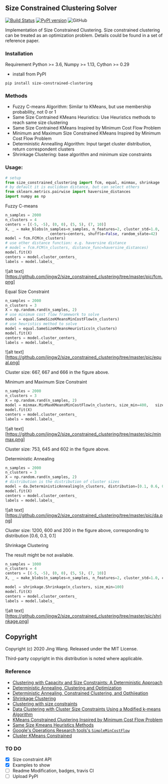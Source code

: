 ## Size Constrained Clustering Solver
[![Build Status](https://travis-ci.org/jingw2/size_constrained_clustering.svg?branch=master)](https://travis-ci.org/jingw2/size_constrained_clustering)
[![PyPI version](https://badge.fury.io/py/size-constrained-clustering.svg)](https://badge.fury.io/py/size-constrained-clustering)
![GitHub](https://img.shields.io/github/license/jingw2/size_constrained_clustering)

Implementation of Size Constrained Clustering. 
Size constrained clustering can be treated as an optimization problem. Details could be found in a set of reference paper.

### Installation
Requirement Python >= 3.6, Numpy >= 1.13, Cython >= 0.29
* install from PyPI
```shell
pip install size-constrained-clustering
```

### Methods
* Fuzzy C-means Algorithm: Similar to KMeans, but use membership probability, not 0 or 1
* Same Size Contrained KMeans Heuristics: Use Heuristics methods to reach same size clustering
* Same Size Contrained KMeans Inspired by Minimum Cost Flow Problem
* Minimum and Maximum Size Constrained KMeans Inspired by Minimum Cost Flow Problem
* Deterministic Annealling Algorithm: Input target cluster distribution, return correspondent clusters
* Shrinkage Clustering: base algorithm and minimum size constraints

### Usage:
```python
# setup
from size_constrained_clustering import fcm, equal, minmax, shrinkage
# by default it is euclidean distance, but can select others
from sklearn.metrics.pairwise import haversine_distances
import numpy as np
```

Fuzzy C-means 
```python
n_samples = 2000
n_clusters = 4
centers = [(-5, -5), (0, 0), (5, 5), (7, 10)]
X, _ = make_blobs(n_samples=n_samples, n_features=2, cluster_std=1.0,
                    centers=centers, shuffle=False, random_state=42)
model = fcm.FCM(n_clusters)
# use other distance function: e.g. haversine distance
# model = fcm.FCM(n_clusters, distance_func=haversine_distances)
model.fit(X)
centers = model.cluster_centers_
labels = model.labels_
```
![alt text][https://github.com/jingw2/size_constrained_clustering/tree/master/pic/fcm.png]


Equal Size Constraint
```python
n_samples = 2000
n_clusters = 3
X = np.random.rand(n_samples, 2)
# use minimum cost flow framework to solve
model = equal.SameSizeKMeansMinCostFlow(n_clusters)
# use heuristics method to solve
model = equal.SameSizeKMeansHeuristics(n_clusters)
model.fit(X)
centers = model.cluster_centers_
labels = model.labels_
```
![alt text][https://github.com/jingw2/size_constrained_clustering/tree/master/pic/equal.png]

Cluster size: 667, 667 and 666 in the figure above.

Minimum and Maximum Size Constraint
```python
n_samples = 2000
n_clusters = 3
X = np.random.rand(n_samples, 2)
model = minmax.MinMaxKMeansMinCostFlow(n_clusters, size_min=400,   size_max=800)
model.fit(X)
centers = model.cluster_centers_
labels = model.labels_
```
![alt text][https://github.com/jingw2/size_constrained_clustering/tree/master/pic/minmax.png]

Cluster size: 753, 645 and 602 in the figure above.

Deterministic Annealing
```python
n_samples = 2000
n_clusters = 3
X = np.random.rand(n_samples, 2)
# distribution is the distribution of cluster sizes
model = da.DeterministicAnnealing(n_clusters, distribution=[0.1, 0.6, 0.3])
model.fit(X)
centers = model.cluster_centers_
labels = model.labels_
```
![alt text][https://github.com/jingw2/size_constrained_clustering/tree/master/pic/da.png]

Cluster size: 1200, 600 and 200 in the figure above, corresponding to distribution [0.6, 0.3, 0.1]

Shrinkage Clustering

The result might be not available.
```python
n_samples = 1000
n_clusters = 4
centers = [(-5, -5), (0, 0), (5, 5), (7, 10)]
X, _ = make_blobs(n_samples=n_samples, n_features=2, cluster_std=1.0, centers=centers, shuffle=False, random_state=42)

model = shrinkage.Shrinkage(n_clusters, size_min=100)
model.fit(X)
centers = model.cluster_centers_
labels = model.labels_
```
![alt text][https://github.com/jingw2/size_constrained_clustering/tree/master/pic/shrinkage.png]


## Copyright
Copyright (c) 2020 Jing Wang. Released under the MIT License. 

Third-party copyright in this distribution is noted where applicable.

### Reference
* [Clustering with Capacity and Size Constraints: A Deterministic
Approach](http://web.eecs.umich.edu/~mayankb/docs/ClusterCap.pdf)
* [Deterministic Annealing, Clustering and Optimization](https://thesis.library.caltech.edu/2858/1/Rose_k_1991.pdf)
* [Deterministic Annealing, Constrained Clustering, and Opthiieation](https://authors.library.caltech.edu/78353/1/00170767.pdf)
* [Shrinkage Clustering](https://www.researchgate.net/publication/322668506_Shrinkage_Clustering_A_fast_and_size-constrained_clustering_algorithm_for_biomedical_applications)
* [Clustering with size constraints](https://www.researchgate.net/publication/268292668_Clustering_with_Size_Constraints)
* [Data Clustering with Cluster Size Constraints Using a Modified k-means Algorithm](https://core.ac.uk/download/pdf/61217069.pdf)
* [KMeans Constrained Clustering Inspired by Minimum Cost Flow Problem](https://github.com/joshlk/k-means-constrained)
* [Same Size Kmeans Heuristics Methods](https://elki-project.github.io/tutorial/same-size_k_means)
* [Google's Operations Research tools's
`SimpleMinCostFlow`](https://developers.google.com/optimization/flow/mincostflow)
* [Cluster KMeans Constrained](https://www.microsoft.com/en-us/research/wp-content/uploads/2016/02/tr-2000-65.pdf)

### TO DO
* [X] Size constraint API
* [X] Examples to show
* [ ] Readme Modification, badges, travis CI
* [ ] Upload PyPI
